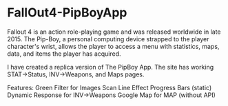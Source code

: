 # FallOut4-PipBoyApp

Fallout 4 is an action role-playing game and was released worldwide in late 2015.
The Pip-Boy, a personal computing device strapped to the player character's wrist,
allows the player to access a menu with statistics, maps, data, and items the player has acquired.

I have created a replica version of The PipBoy App. The site has working STAT->Status, INV->Weapons, and Maps pages.

Features:
  Green Filter for Images
  Scan Line Effect
  Progress Bars (static)
  Dynamic Response for INV->Weapons
  Google Map for MAP (without API)
